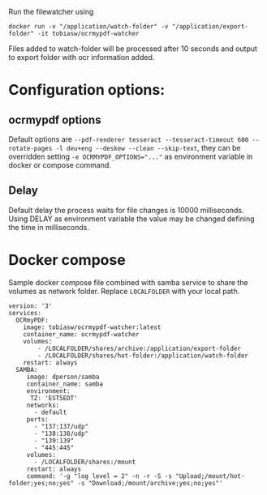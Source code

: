 Run the filewatcher using 

```docker run -v "/application/watch-folder" -v "/application/export-folder" -it tobiasw/ocrmypdf-watcher```

Files added to watch-folder will be processed after 10 seconds and output to export folder with ocr information added.

# Configuration options:

## ocrmypdf options

Default options are ```--pdf-renderer tesseract --tesseract-timeout 600 --rotate-pages -l deu+eng --deskew --clean --skip-text```, they can be overridden setting ```-e OCRMYPDF_OPTIONS="..."``` as environment variable in docker or compose command.

## Delay

Default delay the process waits for file changes is 10000 milliseconds. Using DELAY as environment variable the value may be changed defining the time in milliseconds.

# Docker compose

Sample docker compose file combined with samba service to share the volumes as network folder. Replace ```LOCALFOLDER``` with your local path.

```
version: '3'
services:
  OCRmyPDF:
    image: tobiasw/ocrmypdf-watcher:latest
    container_name: ocrmypdf-watcher
    volumes:
        - /LOCALFOLDER/shares/archive:/application/export-folder
        - /LOCALFOLDER/shares/hot-folder:/application/watch-folder
    restart: always
  SAMBA:
     image: dperson/samba
     container_name: samba
     environment:
      TZ: 'EST5EDT'
     networks:
       - default
     ports:
       - "137:137/udp"
       - "138:138/udp"
       - "139:139"
       - "445:445"
     volumes:
       - /LOCALFOLDER/shares:/mount
     restart: always
     command: '-g "log level = 2" -n -r -S -s "Upload;/mount/hot-folder;yes;no;yes" -s "Download;/mount/archive;yes;no;yes"'
```
